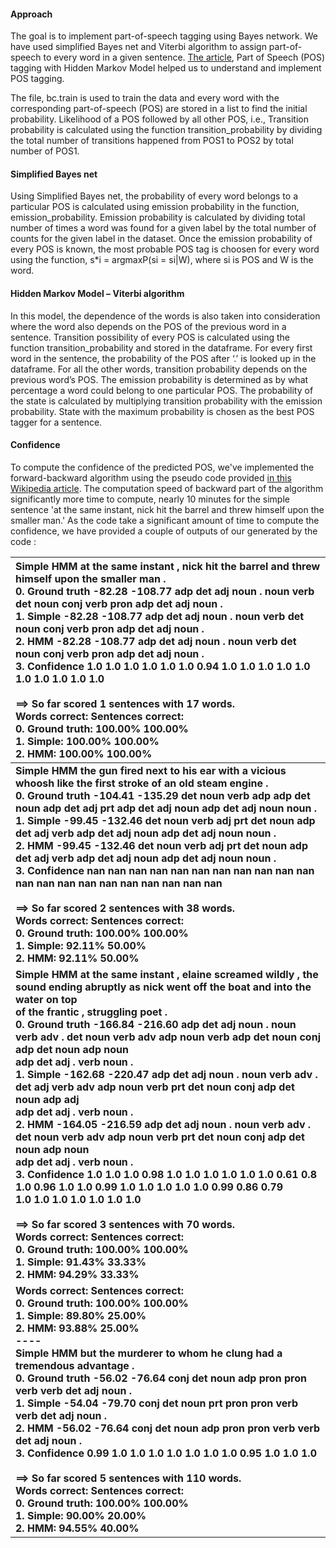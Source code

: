 #### Approach

The goal is to implement part-of-speech tagging using Bayes network. We have used simplified Bayes net and Viterbi algorithm to assign part-of-speech to every word in a given sentence. [The article](https://www.mygreatlearning.com/blog/pos-tagging/), Part of Speech (POS) tagging with Hidden Markov Model helped us to understand and implement POS tagging.

The file, bc.train is used to train the data and every word with the corresponding part-of-speech (POS) are stored in a list to find the initial probability. Likelihood of a POS followed by all other POS, i.e., Transition probability is calculated using the function transition_probability by dividing the total number of transitions happened from POS1 to POS2 by total number of POS1. 

#### Simplified Bayes net <br>

Using Simplified Bayes net, the probability of every word belongs to a particular POS is calculated using emission probability in the function, emission_probability. Emission probability is calculated by dividing total number of times a word was found for a given label by the total number of counts for the given label in the dataset. Once the emission probability of every POS is known, the most probable POS tag is choosen for every word using the function, s*i = argmaxP(si = si|W), where si is POS and W is the word.

#### Hidden Markov Model – Viterbi algorithm <br>

In this model, the dependence of the words is also taken into consideration where the word also depends on the POS of the previous word in a sentence. Transition possibility of every POS is calculated using the function transition_probability and stored in the dataframe. For every first word in the sentence, the probability of the POS after ‘.’ is looked up in the dataframe. For all the other words, transition probability depends on the previous word’s POS. The emission probability is determined as by what percentage a word could belong to one particular POS. The probability of the state is calculated by multiplying transition probability with the emission probability. State with the maximum probability is chosen as the best POS tagger for a sentence.

#### Confidence <br>

To compute the confidence of the predicted POS, we've implemented the forward-backward algorithm using the pseudo code provided [in this Wikipedia article](https://en.wikipedia.org/wiki/Forward%E2%80%93backward_algorithm). The computation speed of backward part of the algorithm significantly more time to compute, nearly 10 minutes for the simple sentence 'at the same  instant, nick hit the barrel and threw himself upon the smaller man.' As the code take a significant amount of time to compute the confidence, we have provided a couple of outputs of our generated by the code :



| Simple     HMM at    the   same  instant ,     nick  hit   the   barrel and   threw himself upon  the   smaller man   .<br/>        0. Ground truth   -82.28 -108.77 adp   det   adj   noun    .     noun  verb  det   noun   conj  verb  pron    adp   det   adj     noun  .<br/>              1. Simple   -82.28 -108.77 adp   det   adj   noun    .     noun  verb  det   noun   conj  verb  pron    adp   det   adj     noun  .<br/>                 2. HMM   -82.28 -108.77 adp   det   adj   noun    .     noun  verb  det   noun   conj  verb  pron    adp   det   adj     noun  .<br/>          3. Confidence                  1.0   1.0   1.0   1.0 1.0   1.0   0.94 1.0   1.0    1.0   1.0   1.0     1.0   1.0   1.0     1.0 1.0<br/><br/>==> So far scored 1 sentences with 17 words.<br/>                   Words correct:     Sentences correct:<br/>   0. Ground truth:      100.00%              100.00%<br/>         1. Simple:      100.00%              100.00%<br/>            2. HMM:      100.00%              100.00% |
| :----------------------------------------------------------- |
| **Simple     HMM the   gun   fired next  to    his   ear   with  a     vicious whoosh like  the   first stroke of    an    old   steam engine .<br/>        0. Ground truth  -104.41 -135.29 det   noun  verb  adp   adp   det   noun  adp   det   adj     prt    adp   det   adj   noun   adp   det   adj   noun  noun   .<br/>              1. Simple   -99.45 -132.46 det   noun  verb  adj   prt   det   noun  adp   det   adj     verb   adp   det   adj   noun   adp   det   adj   noun  noun   .<br/>                 2. HMM   -99.45 -132.46 det   noun  verb  adj   prt   det   noun  adp   det   adj     verb   adp   det   adj   noun   adp   det   adj   noun  noun   .<br/>          3. Confidence                  nan   nan   nan   nan   nan   nan   nan   nan   nan   nan     nan    nan   nan   nan   nan    nan   nan   nan   nan   nan    nan<br/><br/>==> So far scored 2 sentences with 38 words.<br/>                   Words correct:     Sentences correct:<br/>   0. Ground truth:      100.00%              100.00%<br/>         1. Simple:       92.11%               50.00%<br/>            2. HMM:       92.11%               50.00%** |
| **Simple     HMM at    the   same  instant ,     elaine screamed wildly ,     the   sound ending abruptly as    nick  went  off   the   boat  and   into  the   water on    top  <br/> of    the   frantic ,     struggling poet  .<br/>        0. Ground truth  -166.84 -216.60 adp   det   adj   noun    .     noun   verb     adv    .     det   noun  verb   adv      adp   noun  verb  adp   det   noun  conj  adp   det   noun  adp   noun <br/> adp   det   adj     .     verb       noun  .<br/>              1. Simple  -162.68 -220.47 adp   det   adj   noun    .     noun   verb     adv    .     det   adj   verb   adv      adp   noun  verb  prt   det   noun  conj  adp   det   noun  adp   adj  <br/> adp   det   adj     .     verb       noun  .<br/>                 2. HMM  -164.05 -216.59 adp   det   adj   noun    .     noun   verb     adv    .     det   noun  verb   adv      adp   noun  verb  prt   det   noun  conj  adp   det   noun  adp   noun <br/> adp   det   adj     .     verb       noun  .<br/>          3. Confidence                  1.0   1.0   1.0   0.98    1.0   1.0    1.0      1.0    1.0   1.0   0.61  0.8    1.0      0.96  1.0   1.0   0.99  1.0   1.0   1.0   1.0   1.0   0.99  0.86  0.79 <br/> 1.0   1.0   1.0     1.0   1.0        1.0   1.0<br/><br/>==> So far scored 3 sentences with 70 words.<br/>                   Words correct:     Sentences correct:<br/>   0. Ground truth:      100.00%              100.00%<br/>         1. Simple:       91.43%               33.33%<br/>            2. HMM:       94.29%               33.33%** |
| **Words correct:     Sentences correct:<br/>   0. Ground truth:      100.00%              100.00%<br/>         1. Simple:       89.80%               25.00%<br/>            2. HMM:       93.88%               25.00%<br/>----<br/>                          Simple     HMM but   the   murderer to    whom  he    clung had   a     tremendous advantage .    <br/>        0. Ground truth   -56.02  -76.64 conj  det   noun     adp   pron  pron  verb  verb  det   adj        noun      .<br/>              1. Simple   -54.04  -79.70 conj  det   noun     prt   pron  pron  verb  verb  det   adj        noun      .<br/>                 2. HMM   -56.02  -76.64 conj  det   noun     adp   pron  pron  verb  verb  det   adj        noun      .<br/>          3. Confidence                  0.99  1.0   1.0      1.0   1.0   1.0   1.0   1.0   0.95  1.0        1.0       1.0<br/><br/>==> So far scored 5 sentences with 110 words.<br/>                   Words correct:     Sentences correct:<br/>   0. Ground truth:      100.00%              100.00%<br/>         1. Simple:       90.00%               20.00%<br/>            2. HMM:       94.55%               40.00%** |